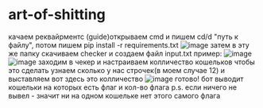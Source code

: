 # art-of-shitting
качаем реквайрментс
(guide)открываем cmd и пишем cd/d  "путь к файлу", потом пишем pip install -r requirements.txt
![image](https://user-images.githubusercontent.com/102196172/159601101-0c53b758-5252-401d-af62-fc6a4eae55ea.png)
затем в эту же папку скачиваем checker и создаем файл input.txt
пример: ![image](https://user-images.githubusercontent.com/102196172/159601297-e975d060-bc55-4519-bd46-7bb78ad058da.png)
![image](https://user-images.githubusercontent.com/102196172/159601315-c168957a-2e13-47ef-a191-9b352c60e09f.png)
заходим в чекер и настраиваем колличество кошельков
    чтобы это сделать узнаем сколько у нас строчек(в моем случае 12) и выставляем вот здесь это колличество
    ![image](https://user-images.githubusercontent.com/102196172/159601547-306c3292-e5ef-4958-92ab-e4cc84692c92.png)
    готово! бот выводит кошельки на которых есть флаг и кол-во флага
p.s. если ничего не вывел - значит ни на одном кошельке нет этого самого флага
